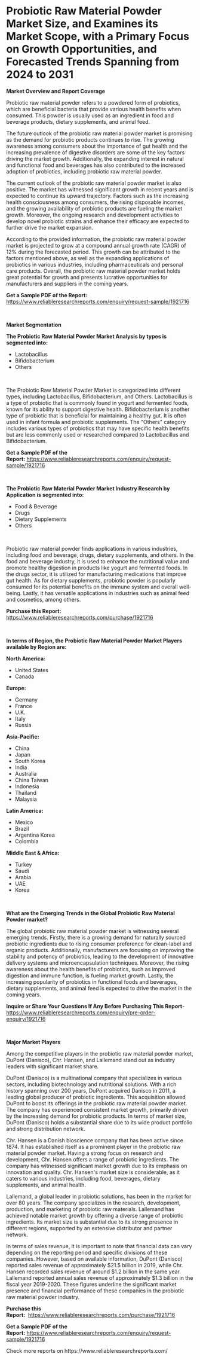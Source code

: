 <p><h1>Probiotic Raw Material Powder Market Size, and Examines its Market Scope, with a Primary Focus on Growth Opportunities, and Forecasted Trends Spanning from 2024 to 2031</h1></p><p><strong>Market Overview and Report Coverage</strong></p>
<p><p>Probiotic raw material powder refers to a powdered form of probiotics, which are beneficial bacteria that provide various health benefits when consumed. This powder is usually used as an ingredient in food and beverage products, dietary supplements, and animal feed.</p><p>The future outlook of the probiotic raw material powder market is promising as the demand for probiotic products continues to rise. The growing awareness among consumers about the importance of gut health and the increasing prevalence of digestive disorders are some of the key factors driving the market growth. Additionally, the expanding interest in natural and functional food and beverages has also contributed to the increased adoption of probiotics, including probiotic raw material powder.</p><p>The current outlook of the probiotic raw material powder market is also positive. The market has witnessed significant growth in recent years and is expected to continue its upward trajectory. Factors such as the increasing health consciousness among consumers, the rising disposable incomes, and the growing availability of probiotic products are fueling the market growth. Moreover, the ongoing research and development activities to develop novel probiotic strains and enhance their efficacy are expected to further drive the market expansion.</p><p>According to the provided information, the probiotic raw material powder market is projected to grow at a compound annual growth rate (CAGR) of 12% during the forecasted period. This growth can be attributed to the factors mentioned above, as well as the expanding applications of probiotics in various industries, including pharmaceuticals and personal care products. Overall, the probiotic raw material powder market holds great potential for growth and presents lucrative opportunities for manufacturers and suppliers in the coming years.</p></p>
<p><strong>Get a Sample PDF of the Report:</strong> <a href="https://www.reliableresearchreports.com/enquiry/request-sample/1921716">https://www.reliableresearchreports.com/enquiry/request-sample/1921716</a></p>
<p>&nbsp;</p>
<p><strong>Market Segmentation</strong></p>
<p><strong>The Probiotic Raw Material Powder Market Analysis by types is segmented into:</strong></p>
<p><ul><li>Lactobacillus</li><li>Bifidobacterium</li><li>Others</li></ul></p>
<p>&nbsp;</p>
<p><p>The Probiotic Raw Material Powder Market is categorized into different types, including Lactobacillus, Bifidobacterium, and Others. Lactobacillus is a type of probiotic that is commonly found in yogurt and fermented foods, known for its ability to support digestive health. Bifidobacterium is another type of probiotic that is beneficial for maintaining a healthy gut. It is often used in infant formula and probiotic supplements. The "Others" category includes various types of probiotics that may have specific health benefits but are less commonly used or researched compared to Lactobacillus and Bifidobacterium.</p></p>
<p><strong>Get a Sample PDF of the Report:</strong>&nbsp;<a href="https://www.reliableresearchreports.com/enquiry/request-sample/1921716">https://www.reliableresearchreports.com/enquiry/request-sample/1921716</a></p>
<p>&nbsp;</p>
<p><strong>The Probiotic Raw Material Powder Market Industry Research by Application is segmented into:</strong></p>
<p><ul><li>Food & Beverage</li><li>Drugs</li><li>Dietary Supplements</li><li>Others</li></ul></p>
<p>&nbsp;</p>
<p><p>Probiotic raw material powder finds applications in various industries, including food and beverage, drugs, dietary supplements, and others. In the food and beverage industry, it is used to enhance the nutritional value and promote healthy digestion in products like yogurt and fermented foods. In the drugs sector, it is utilized for manufacturing medications that improve gut health. As for dietary supplements, probiotic powder is popularly consumed for its potential benefits on the immune system and overall well-being. Lastly, it has versatile applications in industries such as animal feed and cosmetics, among others.</p></p>
<p><strong>Purchase this Report:</strong>&nbsp; <a href="https://www.reliableresearchreports.com/purchase/1921716">https://www.reliableresearchreports.com/purchase/1921716</a></p>
<p>&nbsp;</p>
<p><strong>In terms of Region, the Probiotic Raw Material Powder Market Players available by Region are:</strong></p>
<p>
    <p> <strong> North America: </strong>
        <ul>
            <li>United States</li>
            <li>Canada</li>
        </ul>
        </p> 
    <p> <strong> Europe: </strong>
        <ul>
            <li>Germany</li>
            <li>France</li>
            <li>U.K.</li>
            <li>Italy</li>
            <li>Russia</li>
        </ul>
        </p> 
    <p> <strong> Asia-Pacific: </strong>
        <ul>
            <li>China</li>
            <li>Japan</li>
            <li>South Korea</li>
            <li>India</li>
            <li>Australia</li>
            <li>China Taiwan</li>
            <li>Indonesia</li>
            <li>Thailand</li>
            <li>Malaysia</li>
        </ul>
        </p> 
    <p> <strong> Latin America: </strong>
        <ul>
            <li>Mexico</li>
            <li>Brazil</li>
            <li>Argentina Korea</li>
            <li>Colombia</li>
        </ul>
        </p> 
    <p> <strong> Middle East & Africa: </strong>
        <ul>
            <li>Turkey</li>
            <li>Saudi</li>
            <li>Arabia</li>
            <li>UAE</li>
            <li>Korea</li>
        </ul>
    </p>
    </p>
<p>&nbsp;</p>
<p><strong>What are the Emerging Trends in the Global Probiotic Raw Material Powder market?</strong></p>
<p><p>The global probiotic raw material powder market is witnessing several emerging trends. Firstly, there is a growing demand for naturally sourced probiotic ingredients due to rising consumer preference for clean-label and organic products. Additionally, manufacturers are focusing on improving the stability and potency of probiotics, leading to the development of innovative delivery systems and microencapsulation techniques. Moreover, the rising awareness about the health benefits of probiotics, such as improved digestion and immune function, is fueling market growth. Lastly, the increasing popularity of probiotics in functional foods and beverages, dietary supplements, and animal feed is expected to drive the market in the coming years.</p></p>
<p><strong>Inquire or Share Your Questions If Any Before Purchasing This Report</strong>- <a href="https://www.reliableresearchreports.com/enquiry/pre-order-enquiry/1921716">https://www.reliableresearchreports.com/enquiry/pre-order-enquiry/1921716</a></p>
<p>&nbsp;</p>
<p><strong>Major Market Players</strong></p>
<p><p>Among the competitive players in the probiotic raw material powder market, DuPont (Danisco), Chr. Hansen, and Lallemand stand out as industry leaders with significant market share.</p><p>DuPont (Danisco) is a multinational company that specializes in various sectors, including biotechnology and nutritional solutions. With a rich history spanning over 200 years, DuPont acquired Danisco in 2011, a leading global producer of probiotic ingredients. This acquisition allowed DuPont to boost its offerings in the probiotic raw material powder market. The company has experienced consistent market growth, primarily driven by the increasing demand for probiotic products. In terms of market size, DuPont (Danisco) holds a substantial share due to its wide product portfolio and strong distribution network.</p><p>Chr. Hansen is a Danish bioscience company that has been active since 1874. It has established itself as a prominent player in the probiotic raw material powder market. Having a strong focus on research and development, Chr. Hansen offers a range of probiotic ingredients. The company has witnessed significant market growth due to its emphasis on innovation and quality. Chr. Hansen's market size is considerable, as it caters to various industries, including food, beverages, dietary supplements, and animal health.</p><p>Lallemand, a global leader in probiotic solutions, has been in the market for over 80 years. The company specializes in the research, development, production, and marketing of probiotic raw materials. Lallemand has achieved notable market growth by offering a diverse range of probiotic ingredients. Its market size is substantial due to its strong presence in different regions, supported by an extensive distributor and partner network.</p><p>In terms of sales revenue, it is important to note that financial data can vary depending on the reporting period and specific divisions of these companies. However, based on available information, DuPont (Danisco) reported sales revenue of approximately $21.5 billion in 2019, while Chr. Hansen recorded sales revenue of around $1.2 billion in the same year. Lallemand reported annual sales revenue of approximately $1.3 billion in the fiscal year 2019-2020. These figures underline the significant market presence and financial performance of these companies in the probiotic raw material powder industry.</p></p>
<p><strong>Purchase this Report:</strong>&nbsp;&nbsp;<a href="https://www.reliableresearchreports.com/purchase/1921716">https://www.reliableresearchreports.com/purchase/1921716</a></p>
<p></p>
<p><strong>Get a Sample PDF of the Report:</strong>&nbsp;<a href="https://www.reliableresearchreports.com/enquiry/request-sample/1921716">https://www.reliableresearchreports.com/enquiry/request-sample/1921716</a></p>
<p>Check more reports on https://www.reliableresearchreports.com/</p>